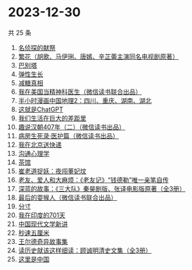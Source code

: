 # 2023-12-30

共 25 条

<!-- BEGIN WEREAD -->
<!-- 最后更新时间 2023-12-30 20:09:36 +0800 -->
1. [名侦探的献祭](https://weread.qq.com/web/bookDetail/0a6325f0813ab86c8g0116a2)
1. [繁花（胡歌、马伊琍、唐嫣、辛芷蕾主演同名电视剧原著）](https://weread.qq.com/web/bookDetail/ec8320b072162ea8ec8b401)
1. [巴别塔](https://weread.qq.com/web/bookDetail/beb32b00813ab86cdg0191cc)
1. [弹性生长](https://weread.qq.com/web/bookDetail/11032080813ab86d8g0179c7)
1. [减糖真相](https://weread.qq.com/web/bookDetail/ce732300813ab7fd7g0181c3)
1. [我在美国当精神科医生（微信读书联合出品）](https://weread.qq.com/web/bookDetail/7c5323a0813ab8671g013d42)
1. [半小时漫画中国地理2：四川、重庆、湖南、湖北](https://weread.qq.com/web/bookDetail/e4c32020813ab86bfg017e51)
1. [这就是ChatGPT](https://weread.qq.com/web/bookDetail/74332a90813ab86c4g019d98)
1. [我们生活在巨大的差距里](https://weread.qq.com/web/bookDetail/286329405b40f728668c477)
1. [趣说汉朝407年（二）（微信读书出品）](https://weread.qq.com/web/bookDetail/e7b32890813ab869cg01227c)
1. [病房生死录·医护篇（微信读书出品）](https://weread.qq.com/web/bookDetail/90d32c20813ab869bg016d5c)
1. [我在北京送快递](https://weread.qq.com/web/bookDetail/51532c40813ab7c0ag019c84)
1. [沟通心理学](https://weread.qq.com/web/bookDetail/64f327005d00cb64fc4af8a)
1. [茶馆](https://weread.qq.com/web/bookDetail/73232b205d0810732f5d0a3)
1. [崔老道捉妖：夜闯董妃坟](https://weread.qq.com/web/bookDetail/fa632270813ab8682g014592)
1. [老友、爱人和大麻烦：《老友记》“钱德勒”唯一亲笔自传](https://weread.qq.com/web/bookDetail/e4c323d0813ab8682g01052b)
1. [深蓝的故事：《三大队》秦昊剧版、张译电影版原著（全3册）](https://weread.qq.com/web/bookDetail/e3f329d0813ab6f9bg018b89)
1. [最后的耍猴人（微信读书联合出品）](https://weread.qq.com/web/bookDetail/b8632c0059ed46b8641c4cc)
1. [分寸](https://weread.qq.com/web/bookDetail/96732f90813ab85f7g013225)
1. [我在印度的701天](https://weread.qq.com/web/bookDetail/da53211071ef0b58da58b79)
1. [中国现代文学新讲](https://weread.qq.com/web/bookDetail/22332f10813ab84c4g012b62)
1. [秒速五厘米](https://weread.qq.com/web/bookDetail/059321e0813ab867eg012d46)
1. [王尔德奇异故事集](https://weread.qq.com/web/bookDetail/0e6322b0721858ea0e65fa5)
1. [读历史就该这样细读：顾诚明清史文集（全3册）](https://weread.qq.com/web/bookDetail/cec32e50813ab791dg018e60)
1. [这里是中国](https://weread.qq.com/web/bookDetail/084324d07193a89308476c4)
<!-- END WEREAD -->